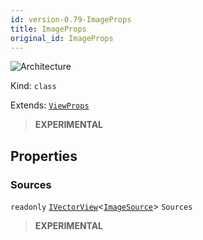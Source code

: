 ```yaml
---
id: version-0.79-ImageProps
title: ImageProps
original_id: ImageProps
---
```


![Architecture](https://img.shields.io/badge/architecture-new_only-blue)

Kind: `class`

Extends: [`ViewProps`](ViewProps)

> **EXPERIMENTAL**

## Properties
### Sources
`readonly`  [`IVectorView`](https://docs.microsoft.com/uwp/api/Windows.Foundation.Collections.IVectorView-1)<[`ImageSource`](ImageSource)> `Sources`

> **EXPERIMENTAL**
